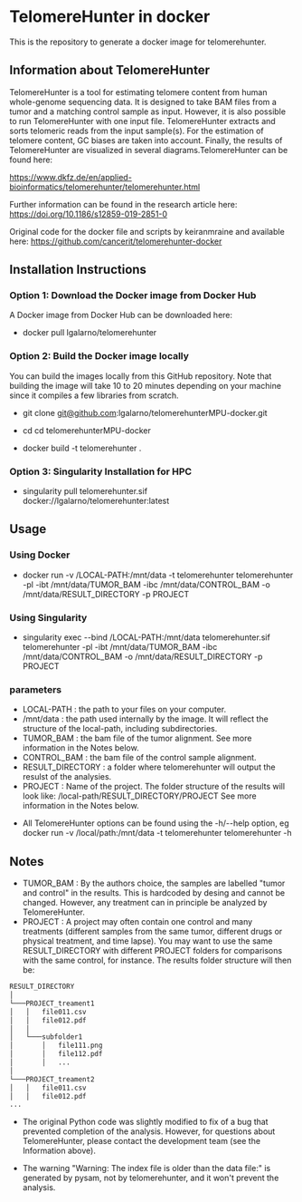 # TelomereHunter in docker

This is the repository to generate a docker image for telomerehunter.

## Information about TelomereHunter
TelomereHunter is a tool for estimating telomere content from human whole-genome sequencing data. It is designed to take BAM files from a tumor and a matching control sample as input. However, it is also possible to run TelomereHunter with one input file. TelomereHunter extracts and sorts telomeric reads from the input sample(s). For the estimation of telomere content, GC biases are taken into account. Finally, the results of TelomereHunter are visualized in several diagrams.TelomereHunter can be found here:

https://www.dkfz.de/en/applied-bioinformatics/telomerehunter/telomerehunter.html

Further information can be found in the research article here:
https://doi.org/10.1186/s12859-019-2851-0
 
Original code for the docker file and scripts by keiranmraine and available here:
https://github.com/cancerit/telomerehunter-docker


## Installation Instructions ##

### Option 1: Download the Docker image from Docker Hub

A Docker image from Docker Hub can be downloaded here:

* docker pull lgalarno/telomerehunter


### Option 2: Build the Docker image locally

You can build the images locally from this GitHub repository. Note that building the image will take 10 to 20 minutes depending on your machine since it compiles a few libraries from scratch.

* git clone git@github.com:lgalarno/telomerehunterMPU-docker.git

* cd cd telomerehunterMPU-docker

* docker build -t telomerehunter .

### Option 3: Singularity Installation for HPC
* singularity pull telomerehunter.sif docker://lgalarno/telomerehunter:latest

## Usage

### Using Docker
* docker run -v /LOCAL-PATH:/mnt/data -t telomerehunter telomerehunter -pl -ibt /mnt/data/TUMOR_BAM -ibc /mnt/data/CONTROL_BAM -o /mnt/data/RESULT_DIRECTORY -p PROJECT

### Using Singularity
* singularity exec --bind /LOCAL-PATH:/mnt/data telomerehunter.sif telomerehunter -pl -ibt /mnt/data/TUMOR_BAM -ibc /mnt/data/CONTROL_BAM -o /mnt/data/RESULT_DIRECTORY -p PROJECT

### parameters
- LOCAL-PATH : the path to your files on your computer.
- /mnt/data  : the path used internally by the image. It will reflect the structure of the local-path, including subdirectories.
- TUMOR_BAM : the bam file of the tumor alignment. See more information in the Notes below.
- CONTROL_BAM : the bam file of the control sample alignment.
- RESULT_DIRECTORY : a folder where telomerehunter will output the resulst of the analysies.
- PROJECT : Name of the project. The folder structure of the results will look like: /local-path/RESULT_DIRECTORY/PROJECT See more information in the Notes below.

* All TelomereHunter options can be found using the -h/--help option, eg docker run -v /local/path:/mnt/data -t telomerehunter telomerehunter -h




## Notes

* TUMOR_BAM : By the authors choice, the samples are labelled "tumor and control" in the results. This is hardcoded by desing and cannot be changed. However, any treatment can in principle be analyzed by TelomereHunter. 
* PROJECT : A project may often contain one control and many treatments (different samples from the same tumor, different drugs or physical treatment, and time lapse). You may want to use the same RESULT_DIRECTORY with different PROJECT folders for comparisons with the same control, for instance. The results folder structure will then be:
```bash
RESULT_DIRECTORY
│
└───PROJECT_treament1
│   │   file011.csv
│   │   file012.pdf
│   │
│   └───subfolder1
│       │   file111.png
│       │   file112.pdf
│       │   ...
│   
└───PROJECT_treament2
│   │   file011.csv
│   │   file012.pdf
...
```

* The original Python code was slightly modified to fix of a bug that prevented completion of the analysis. However, for questions about TelomereHunter, please contact the development team (see the Information above).

* The warning "Warning: The index file is older than the data file:" is generated by pysam, not by telomerehunter, and it won't prevent the analysis.